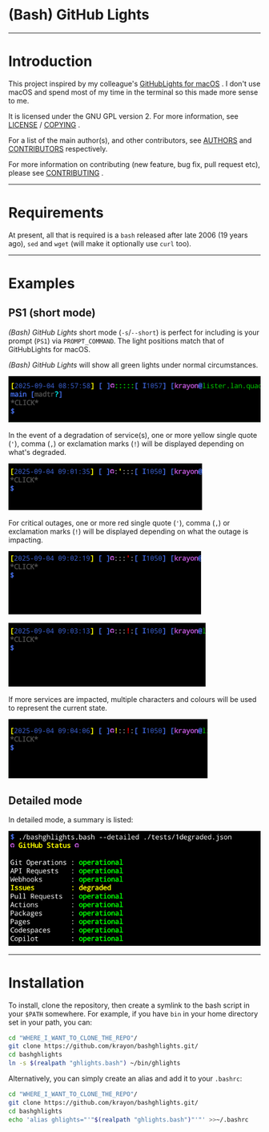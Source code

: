 # (Bash) GitHub Lights

----
# Introduction

This project inspired by my colleague's
[GitHubLights for macOS](https://github.com/oskarpie/GitHubLights.git) .  I
don't use macOS and spend most of my time in the terminal so this made more
sense to me.

It is licensed under the GNU GPL version 2. For more information,
see [LICENSE](LICENSE) / [COPYING](COPYING) .

For a list of the main author(s), and other contributors, see
[AUTHORS](AUTHORS.md) and [CONTRIBUTORS](CONTRIBUTORS.md) respectively.

For more information on contributing (new feature, bug fix, pull request etc),
please see [CONTRIBUTING](CONTRIBUTING.md) .

----
# Requirements

At present, all that is required is a `bash` released after late 2006 (19 years
ago), `sed` and `wget` (will make it optionally use `curl` too).

----
# Examples

## PS1 (short mode)

_(Bash) GitHub Lights_ short mode (`-s`/`--short`) is perfect for including is
your prompt (`PS1`) via `PROMPT_COMMAND`. The light positions match that of
GitHubLights for macOS.

_(Bash) GitHub Lights_ will show all green lights under normal circumstances.

  ![Normal output](assets/ps1-oper.png)

In the event of a degradation of service(s), one or more yellow single quote
(`'`), comma (`,`) or exclamation marks (`!`) will be displayed depending on
what's degraded.

  ![Degraded output](assets/ps1-deg1.png)

For critical outages, one or more red single quote (`'`), comma (`,`) or
exclamation marks (`!`) will be displayed depending on what the outage is
impacting.

  ![Outage 1 output](assets/ps1-out1.png)

  ![Outage 2 output](assets/ps1-out2.png)

If more services are impacted, multiple characters and colours will be used to
represent the current state.

  ![Outage and Depredation output](assets/ps1-deg2-out3.png)

## Detailed mode

In detailed mode, a summary is listed:

  ![Summary of detailed degraded output](assets/detail1.png)

----
# Installation

To install, clone the repository, then create a symlink to the bash script in
your `$PATH` somewhere. For example, if you have `bin` in your home directory
set in your path, you can:

```bash
cd "WHERE_I_WANT_TO_CLONE_THE_REPO"/
git clone https://github.com/krayon/bashghlights.git/
cd bashghlights
ln -s $(realpath "ghlights.bash") ~/bin/ghlights
```

Alternatively, you can simply create an alias and add it to your `.bashrc`:

```bash
cd "WHERE_I_WANT_TO_CLONE_THE_REPO"/
git clone https://github.com/krayon/bashghlights.git/
cd bashghlights
echo 'alias ghlights="'"$(realpath "ghlights.bash")"'"' >>~/.bashrc
```

[//]: # ( vim: set ts=4 sw=4 et cindent tw=80 ai si syn=markdown ft=markdown: )
